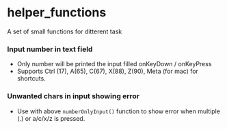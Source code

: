 # helper_functions
A set of small functions for ditterent task

### Input number in text field
- Only number will be printed the input filled onKeyDown / onKeyPress
- Supports Ctrl (17), A(65), C(67), X(88), Z(90), Meta (for mac) for shortcuts.

### Unwanted chars in input showing error
- Use with above  `numberOnlyInput()` function to show error when multiple (.) or a/c/x/z is pressed.
